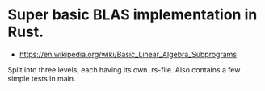 # Super basic BLAS implementation in Rust.

- https://en.wikipedia.org/wiki/Basic_Linear_Algebra_Subprograms

Split into three levels, each having its own .rs-file. 
Also contains a few simple tests in main.
